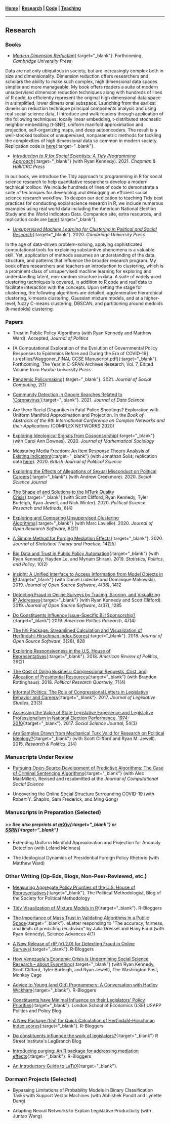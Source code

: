 #### [Home](https://pdwaggoner.github.io) | [Research](/Research.md) | [Code](/Code.md) | [Teaching](/Teach.md)
___________

## Research

### Books

* [*Modern Dimension Reduction*](https://arxiv.org/abs/2103.06885){:target="_blank"}. Forthcoming, *Cambridge University Press*

Data are not only ubiquitous in society, but are increasingly complex both in size and dimensionality. Dimension reduction offers researchers and scholars the ability to make such complex, high dimensional data spaces simpler and more manageable. My book offers readers a suite of modern unsupervised dimension reduction techniques along with hundreds of lines of R code, to efficiently represent the original high dimensional data space in a simplified, lower dimensional subspace. Launching from the earliest dimension reduction technique principal components analysis and using real social science data, I introduce and walk readers through application of the following techniques: locally linear embedding, t-distributed stochastic neighbor embedding (t-SNE), uniform manifold approximation and projection, self-organizing maps, and deep autoencoders. The result is a well-stocked toolbox of unsupervised, nonparametric methods for tackling the complexities of high dimensional data so common in modern society. Replication code is [here](https://github.com/pdwaggoner/dimension-reduction-CUP){:target="_blank"}. 


* [*Introduction to R for Social Scientists: A Tidy Programming Approach*](https://www.routledge.com/Introduction-to-R-for-Social-Scientists-A-Tidy-Programming-Approach/Kennedy-Waggoner/p/book/9780367460723){:target="_blank"} (with Ryan Kennedy). 2021. *Chapman & Hall/CRC Press*

In our book, we introduce the Tidy approach to programming in R for social science research to help quantitative researchers develop a modern technical toolbox. We include hundreds of lines of code to demonstrate a suite of techniques for developing and debugging an efficient social science research workflow. To deepen our dedication to teaching Tidy best practices for conducting social science research in R, we include numerous examples using real world data including the American National Election Study and the World Indicators Data. Companion site, extra resources, and replication code are [here](https://i2rss.weebly.com/){:target="_blank"}.


* [*Unsupervised Machine Learning for Clustering in Political and Social Research*](https://www.cambridge.org/core/elements/unsupervised-machine-learning-for-clustering-in-political-and-social-research/BF62D1E8F6DB3237D5CE524FBFCBA33A){:target="_blank"}. 2020. *Cambridge University Press*

In the age of data-driven problem-solving, applying sophisticated computational tools for explaining substantive phenomena is a valuable skill. Yet, application of methods assumes an understanding of the data, structure, and patterns that influence the broader research program. My book offers researchers and teachers an introduction to clustering, which is a prominent class of unsupervised machine learning for exploring and understanding latent, non-random structure in data. A suite of widely used clustering techniques is covered, in addition to R code and real data to facilitate interaction with the concepts. Upon setting the stage for clustering, the following algorithms are detailed: agglomerative hierarchical clustering, k-means clustering, Gaussian mixture models, and at a higher-level, fuzzy C-means clustering, DBSCAN, and partitioning around medoids (k-medoids) clustering.


### Papers

* Trust in Public Policy Algorithms (with Ryan Kennedy and Matthew Ward). Accepted, *Journal of Politics*

* [A Computational Exploration of the Evolution of Governmental Policy Responses to Epidemics Before and During the Era of COVID-19](./resfiles/Waggoner_FINAL CCSE Manuscript.pdf){:target="_blank"}. Forthcoming, The Year in C-SPAN Archives Research, Vol. 7, Edited Volume from *Purdue University Press*

* [Pandemic Policymaking](https://ieeexplore.ieee.org/abstract/document/9355031){:target="_blank"}. 2021. *Journal of Social Computing*, 2(1)

* [Community Detection in Google Searches Related to 'Coronavirus'](https://jds-online.org/journal/JDS/article/122/info){:target="_blank"}. 2021. *Journal of Data Science*

* Are there Racial Disparities in Fatal Police Shootings? Exploration with Uniform Manifold Approximation and Projection. In the *Book of Abstracts of the 9th International Conference on Complex Networks and their Applications* (COMPLEX NETWORKS 2020)

* [Exploring Ideological Signals from Cosponsorship](https://www.tandfonline.com/doi/full/10.1080/0022250X.2020.1787406){:target="_blank"} (with Carol Ann Downes). 2020. *Journal of Mathematical Sociology*

* [Measuring Media Freedom: An Item Response Theory Analysis of Existing Indicators](https://www.cambridge.org/core/journals/british-journal-of-political-science/article/abs/measuring-media-freedom-an-item-response-theory-analysis-of-existing-indicators/4A6D5AE5E6F4E78D0642BFF882C1FBF6){:target="_blank"} (with Jonathan Solis; replication data [here](./resfiles/MSFS-estimates_full-3x2000.csv)). 2020. *British Journal of Political Science*

* [Exploring the Effects of Allegations of Sexual Misconduct on Political Careers](https://www.tandfonline.com/doi/abs/10.1080/03623319.2020.1814981){:target="_blank"} (with Andrew Creekmore). 2020. *Social Science Journal*

* [The Shape of and Solutions to the MTurk Quality Crisis](https://www.cambridge.org/core/journals/political-science-research-and-methods/article/shape-of-and-solutions-to-the-mturk-quality-crisis/521AEEB9A9753D5C6038440BD123826C){:target="_blank"} (with Scott Clifford, Ryan Kennedy, Tyler Burleigh, Ryan Jewell, and Nick Winter). 2020. *Political Science Research and Methods*, 8(4)

* [Exploring and Comparing Unsupervised Clustering Algorithms](https://openresearchsoftware.metajnl.com/articles/10.5334/jors.269/){:target="_blank"} (with Marc Lavielle). 2020. *Journal of Open Research Software*, 8(21)

* [A Simple Method for Purging Mediation Effects](https://link.springer.com/article/10.1007/s42519-020-00095-7){:target="_blank"}. 2020. *Journal of Statistical Theory and Practice*, 14(25)

* [Big Data and Trust in Public Policy Automation](https://www.degruyter.com/document/doi/10.1515/spp-2019-0005/html){:target="_blank"} (with Ryan Kennedy, Hayden Le, and Myriam Shiran). 2019. *Statistics, Politics, and Policy*, 10(2)

* [insight: A Unified Interface to Access Information from Model Objects in R](https://joss.theoj.org/papers/10.21105/joss.01412){:target="_blank"} (with Daniel Lüdecke and Dominique Makowski). 2019. *Journal of Open Source Software*, 4(38), 1412

* [Detecting Fraud in Online Surveys by Tracing, Scoring, and Visualizing IP Addresses](https://joss.theoj.org/papers/10.21105/joss.01285){:target="_blank"} (with Ryan Kennedy and Scott Clifford). 2019. *Journal of Open Source Software*, 4(37), 1285

* [Do Constituents Influence Issue-Specific Bill Sponsorship?](https://journals.sagepub.com/doi/full/10.1177/1532673X18759644){:target="_blank"} 2019. *American Politics Research*, 47(4)

* [The hhi Package: Streamlined Calculation and Visualization of Herfindahl-Hirschman Index Scores](https://joss.theoj.org/papers/10.21105/joss.00828){:target="_blank"}. 2018. *Journal of Open Source Software*, 3(28), 828

* [Exploring Responsiveness in the U.S. House of Representatives](https://journals.shareok.org/arp/article/view/974){:target="_blank"}. 2018. *American Review of Politics*, 36(2)

* [The Cost of Doing Business: Congressional Requests, Cost, and Allocation of Presidential Resources](https://journals.sagepub.com/doi/full/10.1177/1065912918763748){:target="_blank"} (with Brandon Rottinghaus). 2018. *Political Research Quarterly*, 71(4)

* [Informal Politics: The Role of Congressional Letters in Legislative Behavior and Careers](https://www.tandfonline.com/doi/full/10.1080/13572334.2017.1358982?scroll=top&needAccess=true){:target="_blank"}. 2017. *Journal of Legislative Studies*, 23(3)

* [Assessing the Value of State Legislative Experience and Legislative Professionalism in National Election Performance, 1974-2010](https://www.sciencedirect.com/science/article/abs/pii/S036233191730054X){:target="_blank"}. 2017. *Social Science Journal*, 54(3)

* [Are Samples Drawn from Mechanical Turk Valid for Research on Political Ideology?](https://journals.sagepub.com/doi/full/10.1177/2053168015622072){:target="_blank"} (with Scott Clifford and Ryan M. Jewell). 2015. *Research & Politics*, 2(4)

### Manuscripts Under Review

* [Pursuing Open-Source Development of Predictive Algorithms: The Case of Criminal Sentencing Algorithms](https://arxiv.org/abs/2011.06422){:target="_blank"} (with Alec MacMillen), Revised and resubmitted at the *Journal of Computational Social Science*

* Uncovering the Online Social Structure Surrounding COVID-19 (with Robert Y. Shapiro, Sam Frederick, and Ming Gong)
        
### Manuscripts in Preparation (Selected) 
##### >> See also preprints at [arXiv](https://arxiv.org/search/?query=Waggoner%2C+Philip&searchtype=all&source=header){:target="_blank"} or [SSRN](https://papers.ssrn.com/sol3/cf_dev/AbsByAuth.cfm?per_id=2663173){:target="_blank"}

* Extending Uniform Manifold Approximation and Projection for Anomaly Detection (with Leland McInnes)

* The Ideological Dynamics of Presidential Foreign Policy Rhetoric (with Matthew Ward)

### Other Writing (Op-Eds, Blogs, Non-Peer-Reviewed, etc.)

* [Measuring Aggregate Policy Priorities of the U.S. House of Representatives](https://polmeth.org/blog/measuring-aggregate-policy-priorities-us-house-representatives){:target="_blank"}. The Political Methodologist, Blog of the Society for Political Methodology

* [Tidy Visualization of Mixture Models in R](https://www.r-bloggers.com/2020/07/tidy-visualization-of-mixture-models-in-r/){:target="_blank"}. R-Bloggers

* [The Importance of Mass Trust in Validating Algorithms in a Public Space](https://advances.sciencemag.org/content/4/1/eaao5580/tab-e-letters){:target="_blank"}. eLetter responding to "The accuracy, fairness, and limits of predicting recidivism" by Julia Dressel and Hany Farid (with Ryan Kennedy), Science Advances 4(1)

* [A New Release of rIP (v1.2.0) for Detecting Fraud in Online Surveys](https://www.r-bloggers.com/2019/05/a-new-release-of-rip-v1-2-0-for-detecting-fraud-in-online-surveys/){:target="_blank"}. R-Bloggers

* [How Venezuela's Economic Crisis is Undermining Social Science Research – about Everything](https://www.washingtonpost.com/news/monkey-cage/wp/2018/11/07/how-the-venezuelan-economic-crisis-is-undermining-social-science-research-about-everything-not-just-venezuela/){:target="_blank"} (with Ryan Kennedy, Scott Clifford, Tyler Burleigh, and Ryan Jewell), The Washington Post, Monkey Cage

* [Advice to Young (and Old) Programmers: A Conversation with Hadley Wickham](https://www.r-bloggers.com/2018/08/advice-to-young-and-old-programmers-a-conversation-with-hadley-wickham/){:target="_blank"}. R-Bloggers

* [Constituents have Minimal Influence on their Legislators' Policy Priorities](https://blogs.lse.ac.uk/usappblog/2018/07/13/constituents-have-minimal-influence-on-their-legislators-policy-priorities/){:target="_blank"}. London School of Economics (LSE) USAPP Politics and Policy Blog

* [A New Package (hhi) for Quick Calculation of Herfindahl-Hirschman Index scores](https://www.r-bloggers.com/2018/04/a-new-package-hhi-for-quick-calculation-of-herfindahl-hirschman-index-scores/){:target="_blank"}. R-Bloggers

* [Do constituents influence the work of legislators?](https://www.legbranch.org/2018-4-2-do-constituents-influence-the-work-of-legislators/){:target="_blank"} R Street Institute's LegBranch Blog

* [Introducing purging: An R package for addressing mediation effects](https://www.r-bloggers.com/2018/03/introducing-purging-an-r-package-for-addressing-mediation-effects/){:target="_blank"}. R-Bloggers

* [An Introductory Guide to LaTeX](https://github.com/pdwaggoner/LaTeX-Workshop){:target="_blank"}.

### Dormant Projects (Selected)

* Bypassing Limitations of Probability Models in Binary Classification Tasks with Support Vector Machines (with Abhishek Pandit and Lynette Dang)

* Adapting Neural Networks to Explain Legislative Productivity (with Juntao Wang)
